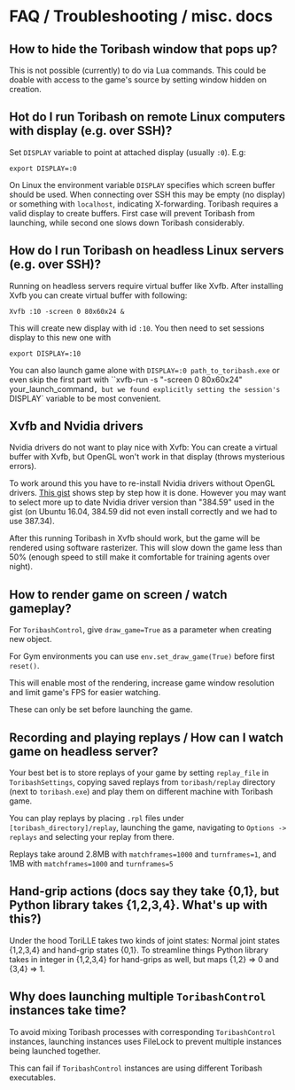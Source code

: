# FAQ / Troubleshooting /  misc. docs

## How to hide the Toribash window that pops up?

This is not possible (currently) to do via Lua commands. This could be doable 
with access to the game's source by setting window hidden on creation.

## Hot do I run Toribash on remote Linux computers with display (e.g. over SSH)?

Set `DISPLAY` variable to point at attached display (usually `:0`). E.g:

`export DISPLAY=:0`

On Linux the environment variable `DISPLAY` specifies which screen buffer
should be used. When connecting over SSH this may be empty (no display) 
or something with `localhost`, indicating X-forwarding. Toribash
requires a valid display to create buffers. First case will prevent
Toribash from launching, while second one slows down Toribash considerably.

## How do I run Toribash on headless Linux servers (e.g. over SSH)?

Running on headless servers require virtual buffer like Xvfb.
After installing Xvfb you can create virtual buffer with following:

```
Xvfb :10 -screen 0 80x60x24 &
```

This will create new display with id `:10`. You then need to set sessions
display to this new one with 

```
export DISPLAY=:10
```

You can also launch game alone with `DISPLAY=:0 path_to_toribash.exe`
or even skip the first part with ``xvfb-run -s "-screen 0 80x60x24" your_launch_command`,
but we found explicitly setting the session's `DISPLAY` variable to be most convenient.

## Xvfb and Nvidia drivers

Nvidia drivers do not want to play nice with Xvfb: You can create a virtual buffer with
Xvfb, but OpenGL won't work in that display (throws mysterious errors).

To work around this you have to re-install Nvidia drivers without OpenGL drivers.
[This gist](https://gist.github.com/8enmann/931ec2a9dc45fde871d2139a7d1f2d78) shows step by step how it is done.
However you may want to select more up to date Nvidia driver version than "384.59" used in the gist 
(on Ubuntu 16.04, 384.59 did not even install correctly and we had to use 387.34).

After this running Toribash in Xvfb should work, but the game will be rendered using 
software rasterizer. This will slow down the game less than 50% (enough speed to still
make it comfortable for training agents over night). 

## How to render game on screen / watch gameplay?

For `ToribashControl`, give `draw_game=True` as a parameter when creating new object.

For Gym environments you can use `env.set_draw_game(True)` before first `reset()`.

This will enable most of the rendering, increase game window resolution and limit game's FPS
for easier watching.

These can only be set before launching the game.

## Recording and playing replays / How can I watch game on headless server? 

Your best bet is to store replays of your game by setting `replay_file` in `ToribashSettings`, copying saved
replays from `toribash/replay` directory (next to `toribash.exe`) and play them on different machine with Toribash game.

You can play replays by placing `.rpl` files under `[toribash_directory]/replay`, launching the game, navigating to 
`Options -> replays` and selecting your replay from there.

Replays take around 2.8MB with `matchframes=1000` and `turnframes=1`, and 1MB with `matchframes=1000` and `turnframes=5`

## Hand-grip actions (docs say they take {0,1}, but Python library takes {1,2,3,4}. What's up with this?)

Under the hood ToriLLE takes two kinds of joint states: Normal joint states {1,2,3,4} and hand-grip states {0,1}. 
To streamline things Python library takes in integer in {1,2,3,4} for hand-grips as well, but maps {1,2} => 0 and {3,4} => 1.

## Why does launching multiple `ToribashControl` instances take time?

To avoid mixing Toribash processes with corresponding `ToribashControl` instances, launching instances 
uses FileLock to prevent multiple instances being launched together.

This can fail if `ToribashControl` instances are using different Toribash executables.

